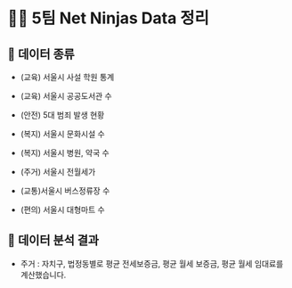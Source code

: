 # 🥷🏻 5팀 Net Ninjas Data 정리

## 📄 데이터 종류

- (교육) 서울시 사설 학원 통계

- (교육) 서울시 공공도서관 수

- (안전) 5대 범죄 발생 현황

- (복지) 서울시 문화시설 수

- (복지) 서울시 병원, 약국 수

- (주거) 서울시 전월세가

- (교통)서울시 버스정류장 수

- (편의) 서울시 대형마트 수

## 📝 데이터 분석 결과

- 주거 : 자치구, 법정동별로 평균 전세보증금, 평균 월세 보증금, 평균 월세 임대료를 계산했습니다.
